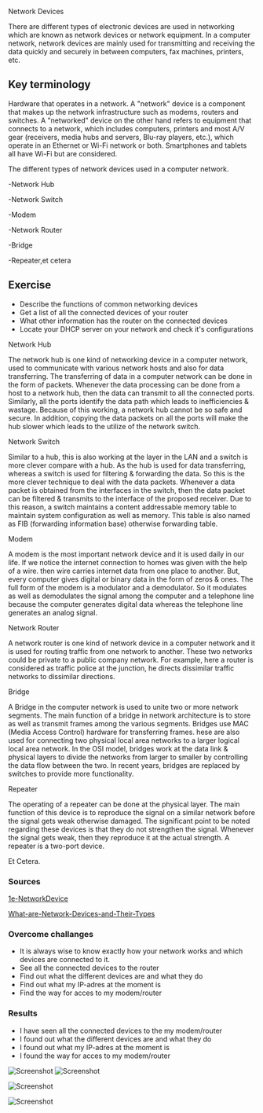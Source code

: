 Network Devices

There are different types of electronic devices are used in networking which are known as network devices or network equipment. In a computer network, network devices are mainly used for transmitting and receiving the data quickly and securely in between computers, fax machines, printers, etc.

## Key terminology
Hardware that operates in a network. A "network" device is a component that makes up the network infrastructure such as modems, routers and switches. A "networked" device on the other hand refers to equipment that connects to a network, which includes computers, printers and most A/V gear (receivers, media hubs and servers, Blu-ray players, etc.), which operate in an Ethernet or Wi-Fi network or both. Smartphones and tablets all have Wi-Fi but are considered.

The different types of network devices used in a computer network.

-Network Hub

-Network Switch

-Modem

-Network Router

-Bridge

-Repeater,et cetera


## Exercise

- Describe the functions of common networking devices
- Get a list of all the connected devices of your router
- What other information has the router on the connected devices
- Locate your DHCP server on your network and check it's configurations

Network Hub

The network hub is one kind of networking device in a computer network, used to communicate with various network hosts and also for data transferring. The transferring of data in a computer network can be done in the form of packets. Whenever the data processing can be done from a host to a network hub, then the data can transmit to all the connected ports. Similarly, all the ports identify the data path which leads to inefficiencies & wastage. Because of this working, a network hub cannot be so safe and secure. In addition, copying the data packets on all the ports will make the hub slower which leads to the utilize of the network switch.

Network Switch

Similar to a hub, this is also working at the layer in the LAN and a switch is more clever compare with a hub. As the hub is used for data transferring, whereas a switch is used for filtering & forwarding the data. So this is the more clever technique to deal with the data packets.
Whenever a data packet is obtained from the interfaces in the switch, then the data packet can be filtered & transmits to the interface of the proposed receiver. Due to this reason, a switch maintains a content addressable memory table to maintain system configuration as well as memory. This table is also named as FIB (forwarding information base) otherwise forwarding table.

Modem

A modem is the most important network device and it is used daily in our life. If we notice the internet connection to homes was given with the help of a wire. then wire carries internet data from one place to another. But, every computer gives digital or binary data in the form of zeros & ones.
The full form of the modem is a modulator and a demodulator. So it modulates as well as demodulates the signal among the computer and a telephone line because the computer generates digital data whereas the telephone line generates an analog signal.

Network Router

A network router is one kind of network device in a computer network and it is used for routing traffic from one network to another. These two networks could be private to a public company network. For example, here a router is considered as traffic police at the junction, he directs dissimilar traffic networks to dissimilar directions.

Bridge

A Bridge in the computer network is used to unite two or more network segments. The main function of a bridge in network architecture is to store as well as transmit frames among the various segments. Bridges use MAC (Media Access Control) hardware for transferring frames.
hese are also used for connecting two physical local area networks to a larger logical local area network. In the OSI model, bridges work at the data link & physical layers to divide the networks from larger to smaller by controlling the data flow between the two. In recent years, bridges are replaced by switches to provide more functionality.

Repeater

The operating of a repeater can be done at the physical layer. The main function of this device is to reproduce the signal on a similar network before the signal gets weak otherwise damaged. The significant point to be noted regarding these devices is that they do not strengthen the signal. Whenever the signal gets weak, then they reproduce it at the actual strength. A repeater is a two-port device.


Et Cetera.



### Sources
[1e-NetworkDevice](https://www.pcmag.com/encyclopedia/term/network-device)

[What-are-Network-Devices-and-Their-Types](https://www.elprocus.com/what-are-network-devices-and-their-types/)



### Overcome challanges
- It is always wise to know exactly how your network works and which devices are connected to it.
- See all the connected devices to the router
- Find out what the different devices are and what they do
- Find out what my IP-adres at the moment is
- Find the way for acces to my modem/router

### Results
- I have seen all the connected devices to the my modem/router
- I found out what the different devices are and what they do
- I found out what my IP-adres at the moment is
- I found the way for acces to my modem/router

![Screenshot](../00_includes/VerbondenApparaten1.PNG)
![Screenshot](../00_includes/VerbondenApparaten2.PNG)

![Screenshot](../00_includes/IP-adres.PNG)

![Screenshot](../00_includes/DHCP-instellingen.PNG)